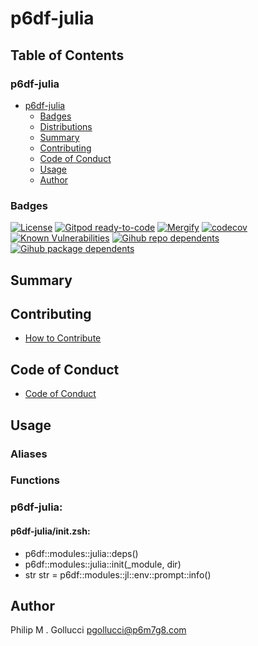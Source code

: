 # p6df-julia

## Table of Contents


### p6df-julia
- [p6df-julia](#p6df-julia)
  - [Badges](#badges)
  - [Distributions](#distributions)
  - [Summary](#summary)
  - [Contributing](#contributing)
  - [Code of Conduct](#code-of-conduct)
  - [Usage](#usage)
  - [Author](#author)

### Badges

[![License](https://img.shields.io/badge/License-Apache%202.0-yellowgreen.svg)](https://opensource.org/licenses/Apache-2.0)
[![Gitpod ready-to-code](https://img.shields.io/badge/Gitpod-ready--to--code-blue?logo=gitpod)](https://gitpod.io/#https://github.com/p6m7g8/p6df-julia)
[![Mergify](https://img.shields.io/endpoint.svg?url=https://gh.mergify.io/badges/p6m7g8/p6df-julia/&style=flat)](https://mergify.io)
[![codecov](https://codecov.io/gh/p6m7g8/p6df-julia/branch/master/graph/badge.svg?token=14Yj1fZbew)](https://codecov.io/gh/p6m7g8/p6df-julia)
[![Known Vulnerabilities](https://snyk.io/test/github/p6m7g8/p6df-julia/badge.svg?targetFile=package.json)](https://snyk.io/test/github/p6m7g8/p6df-julia?targetFile=package.json)
[![Gihub repo dependents](https://badgen.net/github/dependents-repo/p6m7g8/p6df-julia)](https://github.com/p6m7g8/p6df-julia/network/dependents?dependent_type=REPOSITORY)
[![Gihub package dependents](https://badgen.net/github/dependents-pkg/p6m7g8/p6df-julia)](https://github.com/p6m7g8/p6df-julia/network/dependents?dependent_type=PACKAGE)

## Summary

## Contributing

- [How to Contribute](CONTRIBUTING.md)

## Code of Conduct

- [Code of Conduct](https://github.com/p6m7g8/.github/blob/master/CODE_OF_CONDUCT.md)

## Usage


### Aliases


### Functions

### p6df-julia:

#### p6df-julia/init.zsh:

- p6df::modules::julia::deps()
- p6df::modules::julia::init(_module, dir)
- str str = p6df::modules::jl::env::prompt::info()



## Author

Philip M . Gollucci <pgollucci@p6m7g8.com>
